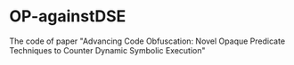 # OP-againstDSE
The code of paper "Advancing Code Obfuscation: Novel Opaque Predicate Techniques to Counter Dynamic Symbolic Execution"

